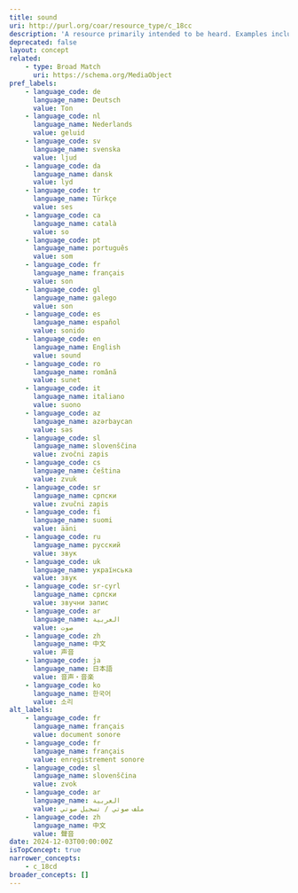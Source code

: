 ```yaml
---
title: sound
uri: http://purl.org/coar/resource_type/c_18cc
description: 'A resource primarily intended to be heard. Examples include a music playback file format, an audio compact disc, and recorded speech or sounds. [Source: http://dublincore.org/documents/dcmi-terms/#dcmitype-Sound]'
deprecated: false
layout: concept
related:
    - type: Broad Match
      uri: https://schema.org/MediaObject
pref_labels:
    - language_code: de
      language_name: Deutsch
      value: Ton
    - language_code: nl
      language_name: Nederlands
      value: geluid
    - language_code: sv
      language_name: svenska
      value: ljud
    - language_code: da
      language_name: dansk
      value: lyd
    - language_code: tr
      language_name: Türkçe
      value: ses
    - language_code: ca
      language_name: català
      value: so
    - language_code: pt
      language_name: português
      value: som
    - language_code: fr
      language_name: français
      value: son
    - language_code: gl
      language_name: galego
      value: son
    - language_code: es
      language_name: español
      value: sonido
    - language_code: en
      language_name: English
      value: sound
    - language_code: ro
      language_name: română
      value: sunet
    - language_code: it
      language_name: italiano
      value: suono
    - language_code: az
      language_name: azərbaycan
      value: səs
    - language_code: sl
      language_name: slovenščina
      value: zvočni zapis
    - language_code: cs
      language_name: čeština
      value: zvuk
    - language_code: sr
      language_name: српски
      value: zvučni zapis
    - language_code: fi
      language_name: suomi
      value: ääni
    - language_code: ru
      language_name: русский
      value: звук
    - language_code: uk
      language_name: українська
      value: звук
    - language_code: sr-cyrl
      language_name: српски
      value: звучни запис
    - language_code: ar
      language_name: العربية
      value: صوت
    - language_code: zh
      language_name: 中文
      value: 声音
    - language_code: ja
      language_name: 日本語
      value: 音声・音楽
    - language_code: ko
      language_name: 한국어
      value: 소리
alt_labels:
    - language_code: fr
      language_name: français
      value: document sonore
    - language_code: fr
      language_name: français
      value: enregistrement sonore
    - language_code: sl
      language_name: slovenščina
      value: zvok
    - language_code: ar
      language_name: العربية
      value: ملف صوتي / تسجيل صوتي
    - language_code: zh
      language_name: 中文
      value: 聲音
date: 2024-12-03T00:00:00Z
isTopConcept: true
narrower_concepts:
    - c_18cd
broader_concepts: []
---
```


